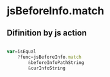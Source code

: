 # jsBeforeInfo.match

## Difinition by js action

```js.js

var=isEqual
	?func=jsBeforeInfo.match
		&beforeInfoPathString
		&curInfoString
```



